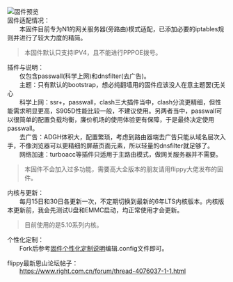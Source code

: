 ![固件预览](https://raw.githubusercontent.com/nantayo/N1-OpenWrt/master/preview.jpg)  
固件适配情况：  
&emsp;&emsp;本固件目前专为N1的网关服务器(旁路由)模式适配，已添加必要的iptables规则并进行了较大力度的精简。  
>本固件默认只支持IPV4，且不能进行PPPOE拨号。
    
插件与说明：  
&emsp;&emsp;仅包含passwall(科学上网)和dnsfilter(去广告)。  
&emsp;&emsp;主题：只有默认的bootstrap，想必纯翻墙用的固件应该没人在意主题罢(无关心  
&emsp;&emsp;科学上网：ssr+，passwall，clash三大插件当中，clash分流更精细，但性能需求明显更高，S905D性能比较一般，不建议使用。另两者当中，passwall可以很简单的配置负载均衡，廉价机场的使用体验更有保障，于是最终决定使用passwall。  
&emsp;&emsp;去广告：ADGH体积大，配置繁琐，考虑到路由器端去广告只能从域名层次入手，不像浏览器可以更精细的屏蔽页面元素，所以轻量的dnsfilter就足够了。  
&emsp;&emsp;网络加速：turboacc等插件只适用于主路由模式，做网关服务器并不需要。
>本固件不会加入过多功能，需要高大全版本的朋友请用flippy大佬发布的固件。
  
内核与更新：  
&emsp;&emsp;每月15日和30日各更新一次，不定期切换到最新的6年LTS内核版本。内核版本更新前，我会先测试U盘和EMMC启动，均正常使用才会更新。
>目前使用的是5.10系列内核。
  
个性化定制：  
&emsp;&emsp;Fork后参考[固件个性化定制说明](https://github.com/ophub/amlogic-s9xxx-openwrt/blob/main/router-config/README.cn.md)编辑.config文件即可。  
  
flippy最新恩山论坛帖子：  
&emsp;&emsp;https://www.right.com.cn/forum/thread-4076037-1-1.html
